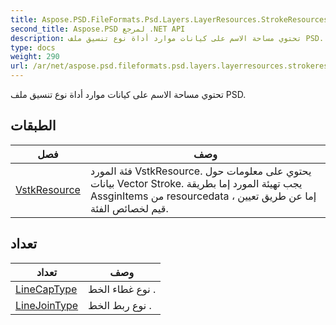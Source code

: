 ```yaml
---
title: Aspose.PSD.FileFormats.Psd.Layers.LayerResources.StrokeResources
second_title: Aspose.PSD لمرجع .NET API
description: تحتوي مساحة الاسم على كيانات موارد أداة نوع تنسيق ملف PSD.
type: docs
weight: 290
url: /ar/net/aspose.psd.fileformats.psd.layers.layerresources.strokeresources/
---
```

تحتوي مساحة الاسم على كيانات موارد أداة نوع تنسيق ملف PSD.

## الطبقات

| فصل | وصف |
| --- | --- |
| [VstkResource](./vstkresource/) | فئة المورد VstkResource. يحتوي على معلومات حول بيانات Vector Stroke. يجب تهيئة المورد إما بطريقة AssginItems من resourcedata ، إما عن طريق تعيين قيم لخصائص الفئة. |
## تعداد

| تعداد | وصف |
| --- | --- |
| [LineCapType](./linecaptype/) | نوع غطاء الخط . |
| [LineJoinType](./linejointype/) | نوع ربط الخط . |


